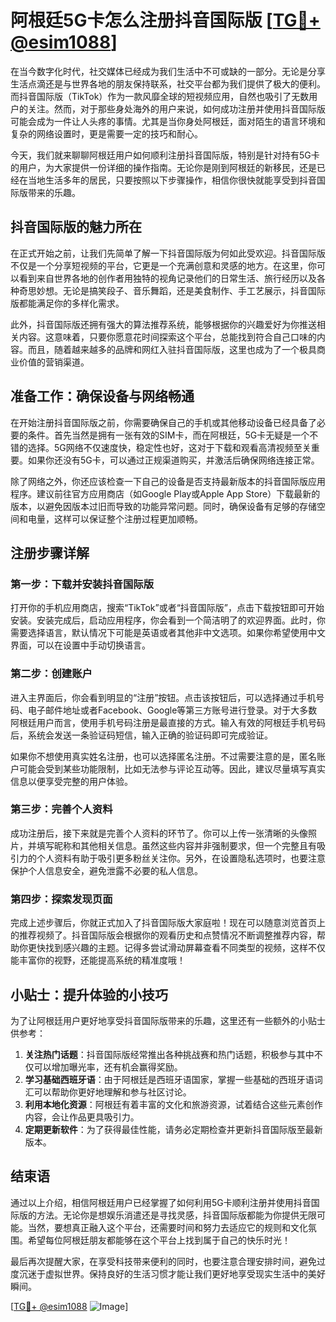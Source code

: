 # 阿根廷5G卡怎么注册抖音国际版 [[TG💪+ @esim1088](https://t.me/s/esim1088)]

在当今数字化时代，社交媒体已经成为我们生活中不可或缺的一部分。无论是分享生活点滴还是与世界各地的朋友保持联系，社交平台都为我们提供了极大的便利。而抖音国际版（TikTok）作为一款风靡全球的短视频应用，自然也吸引了无数用户的关注。然而，对于那些身处海外的用户来说，如何成功注册并使用抖音国际版可能会成为一件让人头疼的事情。尤其是当你身处阿根廷，面对陌生的语言环境和复杂的网络设置时，更是需要一定的技巧和耐心。

今天，我们就来聊聊阿根廷用户如何顺利注册抖音国际版，特别是针对持有5G卡的用户，为大家提供一份详细的操作指南。无论你是刚到阿根廷的新移民，还是已经在当地生活多年的居民，只要按照以下步骤操作，相信你很快就能享受到抖音国际版带来的乐趣。

## 抖音国际版的魅力所在

在正式开始之前，让我们先简单了解一下抖音国际版为何如此受欢迎。抖音国际版不仅是一个分享短视频的平台，它更是一个充满创意和灵感的地方。在这里，你可以看到来自世界各地的创作者用独特的视角记录他们的日常生活、旅行经历以及各种奇思妙想。无论是搞笑段子、音乐舞蹈，还是美食制作、手工艺展示，抖音国际版都能满足你的多样化需求。

此外，抖音国际版还拥有强大的算法推荐系统，能够根据你的兴趣爱好为你推送相关内容。这意味着，只要你愿意花时间探索这个平台，总能找到符合自己口味的内容。而且，随着越来越多的品牌和网红入驻抖音国际版，这里也成为了一个极具商业价值的营销渠道。

## 准备工作：确保设备与网络畅通

在开始注册抖音国际版之前，你需要确保自己的手机或其他移动设备已经具备了必要的条件。首先当然是拥有一张有效的SIM卡，而在阿根廷，5G卡无疑是一个不错的选择。5G网络不仅速度快，稳定性也好，这对于下载和观看高清视频至关重要。如果你还没有5G卡，可以通过正规渠道购买，并激活后确保网络连接正常。

除了网络之外，你还应该检查一下自己的设备是否支持最新版本的抖音国际版应用程序。建议前往官方应用商店（如Google Play或Apple App Store）下载最新的版本，以避免因版本过旧而导致的功能异常问题。同时，确保设备有足够的存储空间和电量，这样可以保证整个注册过程更加顺畅。

## 注册步骤详解

### 第一步：下载并安装抖音国际版

打开你的手机应用商店，搜索“TikTok”或者“抖音国际版”，点击下载按钮即可开始安装。安装完成后，启动应用程序，你会看到一个简洁明了的欢迎界面。此时，你需要选择语言，默认情况下可能是英语或者其他非中文选项。如果你希望使用中文界面，可以在设置中手动切换语言。

### 第二步：创建账户

进入主界面后，你会看到明显的“注册”按钮。点击该按钮后，可以选择通过手机号码、电子邮件地址或者Facebook、Google等第三方账号进行登录。对于大多数阿根廷用户而言，使用手机号码注册是最直接的方式。输入有效的阿根廷手机号码后，系统会发送一条验证码短信，输入正确的验证码即可完成验证。

如果你不想使用真实姓名注册，也可以选择匿名注册。不过需要注意的是，匿名账户可能会受到某些功能限制，比如无法参与评论互动等。因此，建议尽量填写真实信息以便享受完整的用户体验。

### 第三步：完善个人资料

成功注册后，接下来就是完善个人资料的环节了。你可以上传一张清晰的头像照片，并填写昵称和其他相关信息。虽然这些内容并非强制要求，但一个完整且有吸引力的个人资料有助于吸引更多粉丝关注你。另外，在设置隐私选项时，也要注意保护个人信息安全，避免泄露不必要的私人信息。

### 第四步：探索发现页面

完成上述步骤后，你就正式加入了抖音国际版大家庭啦！现在可以随意浏览首页上的推荐视频了。抖音国际版会根据你的观看历史和点赞情况不断调整推荐内容，帮助你更快找到感兴趣的主题。记得多尝试滑动屏幕查看不同类型的视频，这样不仅能丰富你的视野，还能提高系统的精准度哦！

## 小贴士：提升体验的小技巧

为了让阿根廷用户更好地享受抖音国际版带来的乐趣，这里还有一些额外的小贴士供参考：

1. **关注热门话题**：抖音国际版经常推出各种挑战赛和热门话题，积极参与其中不仅可以增加曝光率，还有机会赢得奖励。
2. **学习基础西班牙语**：由于阿根廷是西班牙语国家，掌握一些基础的西班牙语词汇可以帮助你更好地理解和参与社区讨论。
3. **利用本地化资源**：阿根廷有着丰富的文化和旅游资源，试着结合这些元素创作内容，会让作品更具吸引力。
4. **定期更新软件**：为了获得最佳性能，请务必定期检查并更新抖音国际版至最新版本。

## 结束语

通过以上介绍，相信阿根廷用户已经掌握了如何利用5G卡顺利注册并使用抖音国际版的方法。无论你是想娱乐消遣还是寻找灵感，抖音国际版都能为你提供无限可能。当然，要想真正融入这个平台，还需要时间和努力去适应它的规则和文化氛围。希望每位阿根廷朋友都能够在这个平台上找到属于自己的快乐时光！

最后再次提醒大家，在享受科技带来便利的同时，也要注意合理安排时间，避免过度沉迷于虚拟世界。保持良好的生活习惯才能让我们更好地享受现实生活中的美好瞬间。

[[TG💪+ @esim1088](https://t.me/s/esim1088) ![Image](https://i.postimg.cc/4NQfJmqS/Snipaste-2025-05-13-00-14-12.png)]